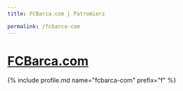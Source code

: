 ```yaml
---
title: FCBarca.com | Patromierz

permalink: /fcbarca-com
---
```


# [FCBarca.com](https://patronite.pl/fcbarca-com)

{% include profile.md name="fcbarca-com" prefix="f" %}
